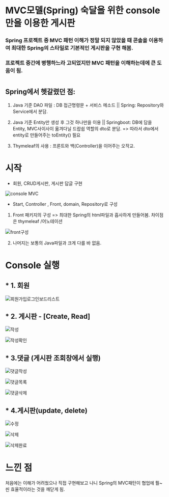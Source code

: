 
# MVC모델(Spring) 숙달을 위한 console만을 이용한 게시판


### Spring 프로젝트 중 MVC 패턴 이해가 정말 되지 않았을 때 콘솔을 이용하여 최대한 Spring의 스타일로 기본적인 게시판을 구현 해봄.
### 프로젝트 중간에 병행하느라 고되었지만 MVC 패턴을 이해하는데에 큰 도움이 됨.    

#


## Spring에서 헷갈렸던 점: 

1. Java 기준 DAO 파일 : DB 접근명령문 + 서비스 메소드 || Spring: Repository와 Service에서 분담.

2. Java 기준 Entity만 생성 후 그것 하나만을 이용 || Springboot: DB에 담을 Entity, MVC사이사이 옮겨다닐 드랍쉽 역할의 dto로 분담. => 따라서 dto에서 entity로 만들어주는 toEntity() 필요

3. Thymeleaf의 사용 : 프론트와 백(Controller)을 이어주는 오작교.   

  
#


# 시작

- 회원, CRUD게시판, 게시판 답글 구현

![console MVC ](https://user-images.githubusercontent.com/80736178/128418431-54a2a633-e4e8-4891-b2d2-276bff29d1de.png)

* Start, Controller , Front, domain, Repository로 구성

1. Front 패키지의 구성 => 최대한 Spring의 html파일과 흡사하게 만들어봄. 차이점은 thymeleaf /어노테이션

![front구성](https://user-images.githubusercontent.com/80736178/128495217-3138c709-1a1b-4876-b7fb-82f3dafbcbfe.png)

2. 나머지는 보통의 Java파일과 크게 다를 바 없음.



# Console 실행


## * 1. 회원

![회원가입로그인보드리스트](https://user-images.githubusercontent.com/80736178/128495515-96fabe0c-3087-4a60-b12d-463326fd417a.png)



## * 2. 게시판 - [Create, Read]


![작성](https://user-images.githubusercontent.com/80736178/128495649-95d1527f-6259-49f8-8098-5192f4325efb.png)

![작성확인](https://user-images.githubusercontent.com/80736178/128495654-e248c306-13b6-47c0-a352-24661b05cb37.png)

## * 3.댓글 (게시판 조회창에서 실행)


![댓글작성](https://user-images.githubusercontent.com/80736178/128495782-96d70497-47de-4ac4-9055-8163e0db2831.png)


![댓글목록](https://user-images.githubusercontent.com/80736178/128495776-d98641a8-bf02-46f7-ad44-4cf00f64af50.png)


![댓글삭제](https://user-images.githubusercontent.com/80736178/128495780-ff4c6830-c832-4a46-89ce-638286127f1e.png)


## * 4.게시판(update, delete)


![수정](https://user-images.githubusercontent.com/80736178/128495983-70abc4aa-e15a-4bd7-a149-4d276aabd04d.png)




![삭제](https://user-images.githubusercontent.com/80736178/128495991-03b41065-7b1e-4798-8e5d-aa2e5d663cd6.png)




![삭제완료](https://user-images.githubusercontent.com/80736178/128496260-ff0075d1-5d30-48f4-aa12-48e1ce73799d.png)


# 느낀 점
  처음에는 이해가 어려웠으나 직접 구현해보고 나니 Spring의 MVC패턴이 협업에 훨~씬 효율적이라는 것을 깨닫게 됨. 

